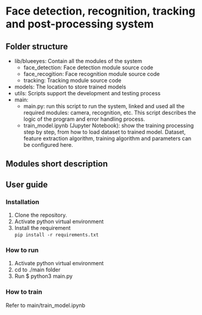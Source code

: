 # Face detection, recognition, tracking and post-processing system

## Folder structure
* lib/blueeyes: Contain all the modules of the system
    * face_detection: Face detection module source code
    * face_recogition: Face recognition module source code
    * tracking: Tracking module source code
* models: The location to store trained models
* utils: Scripts support the development and testing process
* main:
    * main.py: run this script to run the system, linked and used all the required modules: camera, recognition, etc. This script describes the logic of the program and error handling process.
    * train_model.ipynb (Jupyter Notebook): show the training processing step by step, from how to load dataset to trained model. Dataset, feature extraction algorithm, training algorithm and parameters can be configured here.

## Modules short description

## User guide
### Installation
1. Clone the repository.
2. Activate python virtual environment 
3. Install the requirement  
`pip install -r requirements.txt`

### How to run
1. Activate python virtual environment 
2. cd to ./main folder
3. Run $ python3 main.py

### How to train
Refer to main/train_model.ipynb